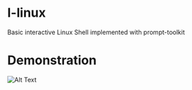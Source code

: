 # I-linux
Basic interactive Linux Shell implemented with prompt-toolkit

# Demonstration

![Alt Text](https://user-images.githubusercontent.com/10147276/31828349-e422eba8-b5b1-11e7-9c76-91c2ee25e477.gif)





